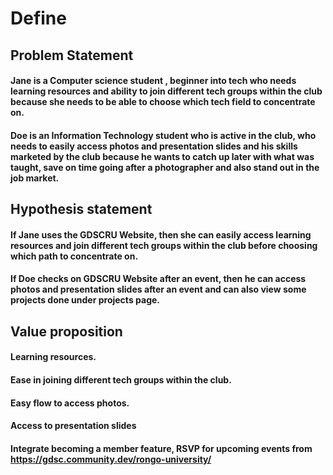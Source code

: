 # Define

## Problem Statement
#### Jane is a Computer science student , beginner into tech who needs learning resources and ability to join different tech groups within the club because she needs to be able to choose which tech field to concentrate on.
#### Doe is an Information Technology student who is active in the club, who needs to easily access photos and presentation slides and his skills marketed by the club because he wants to catch up later with what was taught, save on time going after a photographer and also stand out in the job market.

## Hypothesis statement
#### If Jane uses the GDSCRU Website, then she can easily access learning resources and join different tech groups within the club before choosing which path to concentrate on.
#### If Doe checks on GDSCRU Website after an event, then he can access photos and presentation slides after an event and can also view some projects done under projects page.

## Value proposition
#### Learning resources.
#### Ease in joining different tech groups within the club.
#### Easy flow to access photos.
#### Access to presentation slides
#### Integrate becoming a member feature, RSVP for upcoming events from https://gdsc.community.dev/rongo-university/

